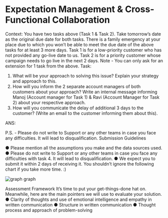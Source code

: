 # Expectation Management & Cross-Functional Collaboration

Context:
You have two tasks above (Task 1 & Task 2). Take tomorrow’s date as the original due date for
both tasks. There is a family emergency at your place due to which you won’t be able to meet
the due date of the above tasks for at least 3 more days. Task 1 is for a low-priority customer
who has not provided any go-live date to us. Task 2 is for a priority customer whose campaign
needs to go live in the next 2 days.
Note - You can only ask for an extension for 1 task from the above.
Task:

1. What will be your approach to solving this issue? Explain your strategy and approach to
   this.
2. How will you inform the 2 separate account managers of both customers about your
   approach? Write an internal message informing Manoj (Account manager for Task 1) &
   Ravi (Account Manager for Task 2) about your respective approach.
3. How will you communicate the delay of additional 3 days to the customer? (Write an
   email to the customer informing them about this).

ANS:

P.S. - Please do not write to Support or any other teams in case you face any difficulties. It will
lead to disqualification.
Submission Guidelines

● Please mention all the assumptions you make and the data sources used.
● Please do not write to Support or any other teams in case you face any difficulties with
task 4. It will lead to disqualification.
● We expect you to submit it within 2 days of receiving it. You shouldn’t ignore the
following chart if you take more time. :)

![graph graph](/asset/graph.png "graph")

Assessment Framework
It’s time to put your get-things-done hat on. Meanwhile, here are the main pointers we will use
to evaluate your solution.
● Clarity of thoughts and use of emotional intelligence and empathy in written
communication
● Structure in written communication
● Thought process and approach of problem-solving
